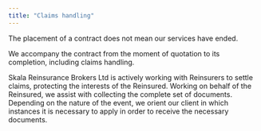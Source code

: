 ```yaml
---
title: "Claims handling"
---
```


The placement of a contract does not mean our services have ended.

We accompany the contract from the moment of quotation to its completion, including claims
handling.

Skala Reinsurance Brokers Ltd is actively working with Reinsurers to settle claims, protecting
the interests of the Reinsured. Working on behalf of the Reinsured, we assist with collecting the
complete set of documents. Depending on the nature of the event, we orient our client in which
instances it is necessary to apply in order to receive the necessary documents.